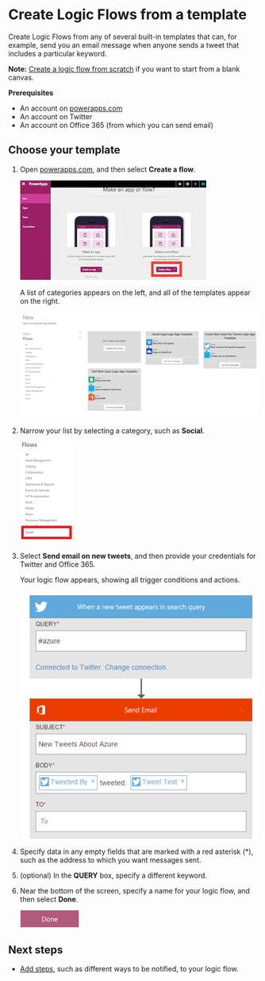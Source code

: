 <properties
    pageTitle="PowerApps tutorial: Create Logic Flows from a template"
    description="Create Logic Flows from any of several built-in templates."
    services="powerapps"
    documentationCenter="na"
    authors="stepsic-msft"
    manager="dwrede"
    editor=""
    tags=""
 />

<tags
  ms.service="powerapps"
    ms.devlang="na"
    ms.topic="article"
    ms.tgt_pltfrm="na"
    ms.workload="na"
    ms.date="11/13/2015"
   ms.author="stepsic"/>

# Create Logic Flows from a template #
Create Logic Flows from any of several built-in templates that can, for example, send you an email message when anyone sends a tweet that includes a particular keyword.

**Note:** [Create a logic flow from scratch](get-started-powerflow.md) if you want to start from a blank canvas.

**Prerequisites**

- An account on [powerapps.com]()
- An account on Twitter
- An account on Office 365 (from which you can send email)

## Choose your template

1. Open [powerapps.com](), and then select **Create a flow**.

	![Create a flow](./media/get-started-logic-template/landingpage.png)

	A list of categories appears on the left, and all of the templates appear on the right.

    ![List of templates for Logic Flows](./media/get-started-logic-template/alltemplates.png)

1. Narrow your list by selecting a category, such as **Social**.

	![Social category](./media/get-started-logic-template/logiccategories.png)

1. Select **Send email on new tweets**, and then provide your credentials for Twitter and Office 365.

	Your logic flow appears, showing all trigger conditions and actions.

	![Fill out fields](./media/get-started-logic-template/two-step-logic.png)

1. Specify data in any empty fields that are marked with a red asterisk (*), such as the address to which you want messages sent.

1. (optional) In the **QUERY** box, specify a different keyword.

1. Near the bottom of the screen, specify a name for your logic flow, and then select **Done**.

	![Done button](./media/get-started-logic-template/done2.png)

## Next steps ##

- [Add steps](advanced-parameters-powerflow.md), such as different ways to be notified, to your logic flow.
